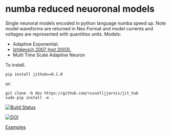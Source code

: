 # numba reduced neuoronal models
Single neuronal models encoded in python language numba speed up.
Note model waveforms are returned in Neo Format and model currents and voltages are represented with quantities units.
Models:
* Adaptive Exponential.
* [Izhikevich 2007 (not 2003).](https://github.com/OpenSourceBrain/IzhikevichModel/blob/master/numba/faster_izhikevich_model.ipynb)
* Multi Time Scale Adaptive Neuron

To install.
```
pip install jithub==0.1.0
```
or:
```
git clone -b dev https://github.com/russelljjarvis/jit_hub
sudo pip install -e .
```


[![Build Status](https://circleci.com/gh/russelljjarvis/jit_hub/tree/neuronunit.svg?style=svg)](https://app.circleci.com/pipelines/github/russelljjarvis/jit_hub/)

[![DOI](https://zenodo.org/badge/304228004.svg)](https://zenodo.org/badge/latestdoi/304228004)

[Examples](https://github.com/russelljjarvis/jit_hub/blob/neuronunit/jithub/examples/backend_test.ipynb)
